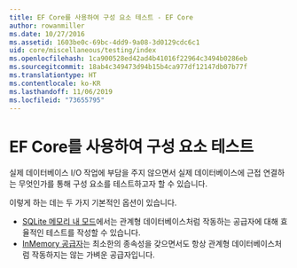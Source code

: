 ```yaml
---
title: EF Core를 사용하여 구성 요소 테스트 - EF Core
author: rowanmiller
ms.date: 10/27/2016
ms.assetid: 1603be0c-69bc-4dd9-9a08-3d0129cdc6c1
uid: core/miscellaneous/testing/index
ms.openlocfilehash: 1ca900528ed42ad4b41016f22964c3494b0286eb
ms.sourcegitcommit: 18ab4c349473d94b15b4ca977df12147db07b77f
ms.translationtype: HT
ms.contentlocale: ko-KR
ms.lasthandoff: 11/06/2019
ms.locfileid: "73655795"
---
```

# <a name="testing-components-using-ef-core"></a>EF Core를 사용하여 구성 요소 테스트

실제 데이터베이스 I/O 작업에 부담을 주지 않으면서 실제 데이터베이스에 근접 연결하는 무엇인가를 통해 구성 요소를 테스트하고자 할 수 있습니다.

이렇게 하는 데는 두 가지 기본적인 옵션이 있습니다.

* [SQLite 메모리 내 모드](sqlite.md)에서는 관계형 데이터베이스처럼 작동하는 공급자에 대해 효율적인 테스트를 작성할 수 있습니다.
* [InMemory 공급자](in-memory.md)는 최소한의 종속성을 갖으면서도 항상 관계형 데이터베이스처럼 작동하지는 않는 가벼운 공급자입니다.
